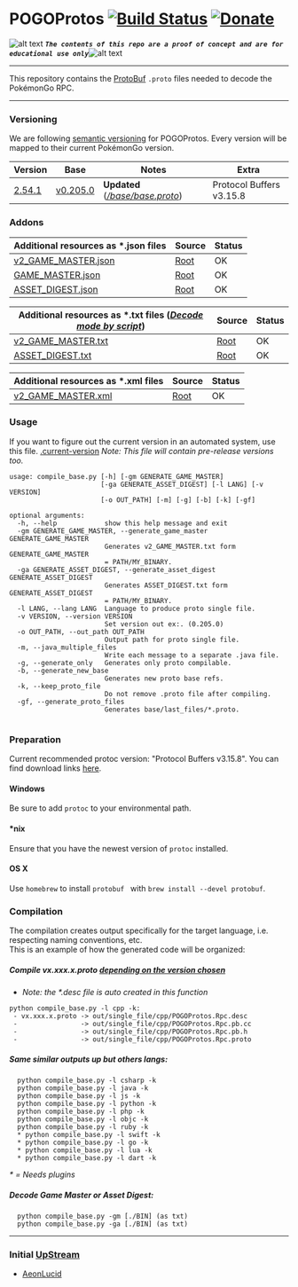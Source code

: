 <!-- define variables -->
[1.1]: http://i.imgur.com/M4fJ65n.png (ATTENTION)

POGOProtos [![Build Status](https://travis-ci.com/Furtif/POGOProtos.svg?branch=master)](https://travis-ci.com/Furtif/POGOProtos) [![Donate](https://img.shields.io/badge/Donate-PayPal-green.svg)](https://www.paypal.me/rocketbot) <!-- [![Maintainability](https://api.codeclimate.com/v1/badges/f4fbd03daa49a667d1b7/maintainability)](https://codeclimate.com/github/Furtif/POGOProtos/maintainability) [![Test Coverage](https://api.codeclimate.com/v1/badges/f4fbd03daa49a667d1b7/test_coverage)](https://codeclimate.com/github/Furtif/POGOProtos/test_coverage)-->
=========

![alt text][1.1] <strong><em>`The contents of this repo are a proof of concept and are for educational use only`</em></strong>![alt text][1.1]<br/>

---

This repository contains the [ProtoBuf](https://github.com/google/protobuf) `.proto` files needed to decode the PokémonGo RPC.

---

### Versioning
We are following [semantic versioning](http://semver.org/) for POGOProtos.  Every version will be mapped to their current PokémonGo version.

| Version      | Base                                                                                                      | Notes                  | Extra                           |
|--------------|-----------------------------------------------------------------------------------------------------------|------------------------|---------------------------------|
| [2.54.1](https://github.com/Furtif/POGOProtos/raw/master/.current-version)       |  [v0.205.0](https://github.com/Furtif/POGOProtos/blob/master/base/v0.205.0.proto)                         | **Updated** (_[/base/base.proto](https://github.com/Furtif/POGOProtos/blob/master/base/base.proto)_)  |  Protocol Buffers v3.15.8     |

### Addons

| Additional resources as *.json files | Source                                                                               | Status
|------------------------|--------------------------------------------------------------------------------------|--------
| [v2_GAME_MASTER.json](https://raw.githubusercontent.com/Furtif/POGOProtos/master/GM/v2_GAME_MASTER.json) | [Root](https://github.com/Furtif/POGOProtos/tree/master/GM)                                   |  OK
| [GAME_MASTER.json](https://raw.githubusercontent.com/Furtif/POGOProtos/master/GM/GAME_MASTER.json) | [Root](https://github.com/Furtif/POGOProtos/tree/master/GM)                                   |  OK
| [ASSET_DIGEST.json](https://raw.githubusercontent.com/Furtif/POGOProtos/master/GM/ASSET_DIGEST.json) | [Root](https://github.com/Furtif/POGOProtos/tree/master/GM)                                   |  OK

| Additional resources as *.txt files (_[Decode mode by script](https://github.com/Furtif/POGOProtos#decode-game-master-or-asset-digest)_)| Source                                                                               | Status
|------------------------|--------------------------------------------------------------------------------------|--------
| [v2_GAME_MASTER.txt](https://raw.githubusercontent.com/Furtif/POGOProtos/master/GM/v2_GAME_MASTER.txt) | [Root](https://github.com/Furtif/POGOProtos/tree/master/GM)                                   |  OK
| [ASSET_DIGEST.txt](https://raw.githubusercontent.com/Furtif/POGOProtos/master/GM/ASSET_DIGEST.txt) | [Root](https://github.com/Furtif/POGOProtos/tree/master/GM)                                   |  OK

| Additional resources as *.xml files | Source                                                                               | Status
|------------------------|--------------------------------------------------------------------------------------|--------
| [v2_GAME_MASTER.xml](https://raw.githubusercontent.com/Furtif/POGOProtos/master/GM/v2_GAME_MASTER.xml) | [Root](https://github.com/Furtif/POGOProtos/tree/master/GM)                                   |  OK

### Usage
If you want to figure out the current version in an automated system, use this file.
[.current-version](https://github.com/Furtif/POGOProtos/raw/master/.current-version)
*Note: This file will contain pre-release versions too.*

```
usage: compile_base.py [-h] [-gm GENERATE_GAME_MASTER]
                       [-ga GENERATE_ASSET_DIGEST] [-l LANG] [-v VERSION]
                       [-o OUT_PATH] [-m] [-g] [-b] [-k] [-gf]

optional arguments:
  -h, --help            show this help message and exit
  -gm GENERATE_GAME_MASTER, --generate_game_master GENERATE_GAME_MASTER
                        Generates v2_GAME_MASTER.txt form GENERATE_GAME_MASTER
                        = PATH/MY_BINARY.
  -ga GENERATE_ASSET_DIGEST, --generate_asset_digest GENERATE_ASSET_DIGEST
                        Generates ASSET_DIGEST.txt form GENERATE_ASSET_DIGEST
                        = PATH/MY_BINARY.
  -l LANG, --lang LANG  Language to produce proto single file.
  -v VERSION, --version VERSION
                        Set version out ex:. (0.205.0)
  -o OUT_PATH, --out_path OUT_PATH
                        Output path for proto single file.
  -m, --java_multiple_files
                        Write each message to a separate .java file.
  -g, --generate_only   Generates only proto compilable.
  -b, --generate_new_base
                        Generates new proto base refs.
  -k, --keep_proto_file
                        Do not remove .proto file after compiling.
  -gf, --generate_proto_files
                        Generates base/last_files/*.proto.
                        
```

### Preparation
Current recommended protoc version: "Protocol Buffers v3.15.8".
You can find download links [here](https://github.com/google/protobuf/releases).

#### Windows
Be sure to add `protoc` to your environmental path.

#### *nix
Ensure that you have the newest version of `protoc` installed.

#### OS X
Use `homebrew` to install `protobuf ` with `brew install --devel protobuf`.

### Compilation
The compilation creates output specifically for the target language, i.e. respecting naming conventions, etc.  
This is an example of how the generated code will be organized:

##### Compile vx.xxx.x.proto [depending on the version chosen](https://github.com/Furtif/POGOProtos/blob/master/compile_base.py#L12)

 * _Note: the *.desc file is auto created in this function_

```
python compile_base.py -l cpp -k:
 - vx.xxx.x.proto -> out/single_file/cpp/POGOProtos.Rpc.desc
 -                -> out/single_file/cpp/POGOProtos.Rpc.pb.cc
 -                -> out/single_file/cpp/POGOProtos.Rpc.pb.h
 -                -> out/single_file/cpp/POGOProtos.Rpc.proto
```

##### Same similar outputs up but others langs:

```
  python compile_base.py -l csharp -k
  python compile_base.py -l java -k
  python compile_base.py -l js -k
  python compile_base.py -l python -k
  python compile_base.py -l php -k
  python compile_base.py -l objc -k
  python compile_base.py -l ruby -k
  * python compile_base.py -l swift -k
  * python compile_base.py -l go -k
  * python compile_base.py -l lua -k
  * python compile_base.py -l dart -k
```

_* = Needs plugins_

##### Decode Game Master or Asset Digest:

```
  python compile_base.py -gm [./BIN] (as txt)
  python compile_base.py -ga [./BIN] (as txt)
```
---

### Initial [UpStream](https://github.com/Furtif/POGOProtos/tree/upstream)
- [AeonLucid](https://github.com/AeonLucid/POGOProtos)
